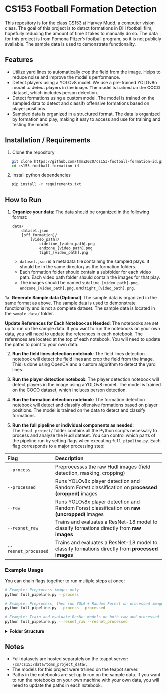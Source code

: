 # CS153 Football Formation Detection

This repository is for the class CS153 at Harvey Mudd, a computer vision class. The goal of this project is to detect formations in DIII football film, hopefully reducing the amount of time it takes to manually do so. The data for this project is from Pomona Pitzer's football program, so it is not publicly available. The sample data is used to demonstrate functionality.

## Features

- Utilize yard lines to automatically crop the field from the image. Helps to reduce noise and improve the model's performance.
- Detect players using a YOLOv8 model. We use a pre-trained YOLOv8n model to detect players in the image. The model is trained on the COCO dataset, which includes person detection.
- Detect formations using a custom model. The model is trained on the sampled data to detect and classify offensive formations based on player positions.
- Sampled data is organized in a structured format. The data is organized by formation and play, making it easy to access and use for training and testing the model.

## Installation / Requirements

1. Clone the repository

```bash
   git clone https://github.com/tmma2020/cs153-football-formation-id.git
   cd cs153-football-formation-id
```

2. Install python dependencies

```bash
   pip install -r requirements.txt
```

## How to Run

1. **Organize your data**: The data should be organized in the following format:

   ```
   data/
       dataset.json
       [off_formation]/
           [video_path]/
               sideline_[video_path].png
               endzone_[video_path].png
               tight_[video_path].png
   ```

   - `dataset.json` is a metadata file containing the sampled plays. It should be in the same directory as the formation folders.
   - Each formation folder should contain a subfolder for each video path. Each video path folder should contain the images for that play.
   - The images should be named `sideline_[video_path].png`, `endzone_[video_path].png`, and `tight_[video_path].png`.

1a. **Generate Sample data (Optional)**: The sample data is organized in the same format as above. The sample data is used to demonstrate functionality and is not a complete dataset. The sample data is located in the `sample_data/` folder.

**Update References for Each Notebook as Needed**: The notebooks are set up to run on the sample data. If you want to run the notebooks on your own data, you will need to update the references in each notebook. The references are located at the top of each notebook. You will need to update the paths to point to your own data.

2. **Run the field lines detection notebook**: The field lines detection notebook will detect the field lines and crop the field from the image. This is done using OpenCV and a custom algorithm to detect the yard lines.

3. **Run the player detection notebook**: The player detection notebook will detect players in the image using a YOLOv8 model. The model is trained on the COCO dataset, which includes person detection.

4. **Run the formation detection notebook**: The formation detection notebook will detect and classify offensive formations based on player positions. The model is trained on the data to detect and classify formations.

5. **Run the full pipeline or individual components as needed**:  
   The `final_project/` folder contains all the Python scripts necessary to process and analyze the Hudl dataset. You can control which parts of the pipeline run by setting flags when executing `full_pipeline.py`. Each flag corresponds to a major processing step:

| Flag                 | Description                                                                                      |
| :------------------- | :----------------------------------------------------------------------------------------------- |
| `--process`          | Preprocesses the raw Hudl images (field detection, masking, cropping)                            |
| `--processed`        | Runs YOLOv8x player detection and Random Forest classification on **processed (cropped)** images |
| `--raw`              | Runs YOLOv8x player detection and Random Forest classification on **raw (uncropped)** images     |
| `--resnet_raw`       | Trains and evaluates a ResNet-18 model to classify formations directly from **raw images**       |
| `--resnet_processed` | Trains and evaluates a ResNet-18 model to classify formations directly from **processed images** |

### Example Usage

You can chain flags together to run multiple steps at once:

```bash
# Example: Preprocess images only
python full_pipeline.py --process

# Example: Preprocess, then run YOLO + Random Forest on processed images
python full_pipeline.py --process --processed

# Example: Train and evaluate ResNet models on both raw and processed images
python full_pipeline.py --resnet_raw --resnet_processed

```

<details>
<summary><strong>Folder Structure</strong></summary>

- `README.md` — This file

- `requirements.txt` — Python dependencies

- `.gitignore` — Git ignore rules for project (ignores non-Python files in `final_project/`)

- `field_lines_detection/` — Code for detecting field lines. Used to crop the field from the image

  - `field_lines_detector.ipynb` — Notebook for detecting field lines and cropping the field

- `formation_detector/` — Code for detecting football formations from player positions

  - `formation_detector.ipynb` — Notebook for detecting and classifying offensive formations

- `sample_data/` — Example data used to demonstrate functionality

  - `sample_data_collector.ipynb` — Jupyter notebook to collect and organize sample data
  - `sample_dataset.json` — Metadata file containing the sampled plays
  - `[off_formation]/` — Folder for each sampled offensive formation (e.g., `ACES`, `KINGSSPLIT`, `QUEENS`)
    - `[video_path]/` — Folder containing images for each play
      - `sideline_[video_path].png`
      - `endzone_[video_path].png`
      - `tight_[video_path].png`

- `yolo_player_detector/` — Code and outputs for player detection

  - `player_detector.ipynb` — Notebook to detect players using a YOLOv8 model
  - `player_bboxes.json` — Detected player bounding boxes for each play
  - `yolov8n.pt` — Pre-trained YOLOv8n model weights (used for person detection)

- `final_project/` — Full project pipeline for processing Hudl film and classifying football formations
  - `full_pipeline.py` — Master script to run the full data processing and classification pipeline
  - `pre_processing.py` — Script to preprocess images (field detection, masking, cropping)
  - `yolo_with_processed_images.py` — Pipeline to detect players and classify formations from processed images
  - `yolo_with_raw_images.py` — Pipeline to detect players and classify formations from raw images
  - `resnet_raw.py` — Train and evaluate ResNet-18 model on raw images
  - `resnet_processed.py` — Train and evaluate ResNet-18 model on processed images
  </details>

## Notes

- Full datasets are hosted separately on the teapot server: `/cs/cs153/data/toms_project_data/`.
- The models for this project were trained on the teapot server.
- Paths in the notebooks are set up to run on the sample data. If you want to run the notebooks on your own machine with your own data, you will need to update the paths in each notebook.

```

```

